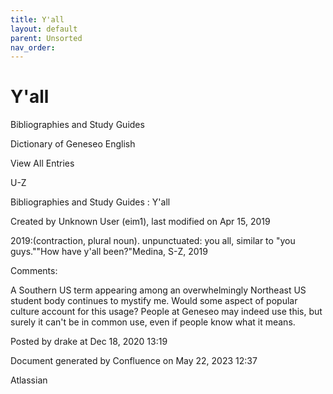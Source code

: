 ```yaml
---
title: Y'all
layout: default
parent: Unsorted
nav_order:
---
```


# Y'all

Bibliographies and Study Guides

Dictionary of Geneseo English

View All Entries

U-Z

Bibliographies and Study Guides : Y'all

Created by  Unknown User (eim1), last modified on Apr 15, 2019

2019:(contraction, plural noun). unpunctuated: you all, similar to &quot;you guys.&quot;&quot;How have y'all been?&quot;Medina, S-Z, 2019

Comments:

A Southern US term appearing among an overwhelmingly Northeast US student body continues to mystify me. Would some aspect of popular culture account for this usage? People at Geneseo may indeed use this, but surely it can't be in common use, even if people know what it means.

Posted by drake at Dec 18, 2020 13:19

Document generated by Confluence on May 22, 2023 12:37

Atlassian
